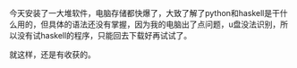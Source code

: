 今天安装了一大堆软件，电脑存储都快爆了，大致了解了python和haskell是干什么用的，但具体的语法还没有掌握，因为我的电脑出了点问题，u盘没法识别，所以没有试haskell的程序，只能回去下载好再试试了。

就这样，还是有收获的。